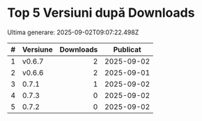 # Top 5 Versiuni după Downloads

Ultima generare: 2025-09-02T09:07:22.498Z

| # | Versiune | Downloads | Publicat |
| - | - | -: | - |
| 1 | v0.6.7 | 2 | 2025-09-02 |
| 2 | v0.6.6 | 2 | 2025-09-01 |
| 3 | 0.7.1 | 1 | 2025-09-02 |
| 4 | 0.7.3 | 0 | 2025-09-02 |
| 5 | 0.7.2 | 0 | 2025-09-02 |
